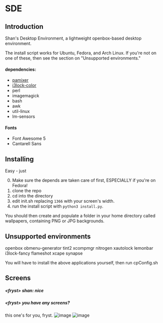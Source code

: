 # SDE

## Introduction
Shan's Desktop Environment, a lightweight openbox-based desktop environment.

The install script works for Ubuntu, Fedora, and Arch Linux.
If you're not on one of these, then see the section on "Unsupported environments."

#### dependencies:

- [pamixer](https://github.com/cdemoulins/pamixer)
- [i3lock-color](https://github.com/PandorasFox/i3lock-color)
- perl
- imagemagick
- bash
- awk
- util-linux
- lm-sensors

#### Fonts
- Font Awesome 5
- Cantarell Sans


## Installing

Easy - just 

  0) Make sure the depends are taken care of first, ESPECIALLY if you're on Fedora!
  1) clone the repo
  2) cd into the directory
  3) edit init.sh replacing ```1366``` with your screen's width.
  4) run the install script with ```python3 install.py```.
  
You should then create and populate a folder in your home directory called wallpapers, containing PNG or JPG backgrounds. 

## Unsupported environments

openbox
obmenu-generator
tint2
xcompmgr
nitrogen
xautolock
lemonbar
i3lock-fancy
flameshot
xcape
synapse

You will have to install the above applications yourself, then run cpConfig.sh

## Screens

##### \<fryst\> shan: nice
##### \<fryst\> you have any screens?

this one's for you, fryst.
![image](https://i.imgur.com/zPjyBbF.jpg)
![image](https://i.imgur.com/5E4l3uP.png)
